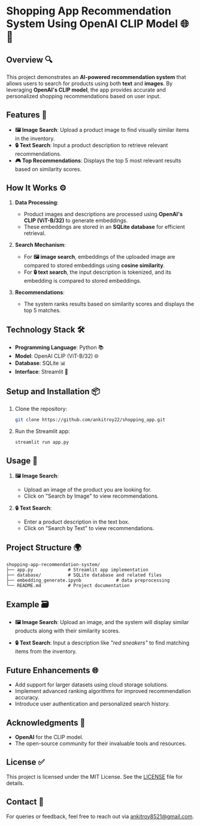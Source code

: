 # Shopping App Recommendation System Using OpenAI CLIP Model 🌐🚀

## Overview 🔍
This project demonstrates an **AI-powered recommendation system** that allows users to search for products using both **text** and **images**. By leveraging **OpenAI's CLIP model**, the app provides accurate and personalized shopping recommendations based on user input.

## Features 🌟
- **🖼 Image Search**: Upload a product image to find visually similar items in the inventory.
- **🔒 Text Search**: Input a product description to retrieve relevant recommendations.
- **🎮 Top Recommendations**: Displays the top 5 most relevant results based on similarity scores.

## How It Works ⚙️
1. **Data Processing**: 
   - Product images and descriptions are processed using **OpenAI's CLIP (ViT-B/32)** to generate embeddings.
   - These embeddings are stored in an **SQLite database** for efficient retrieval.

2. **Search Mechanism**:
   - For **🖼 image search**, embeddings of the uploaded image are compared to stored embeddings using **cosine similarity**.
   - For **🔒 text search**, the input description is tokenized, and its embedding is compared to stored embeddings.

3. **Recommendations**:
   - The system ranks results based on similarity scores and displays the top 5 matches.

## Technology Stack 🛠️
- **Programming Language**: Python 📚
- **Model**: OpenAI CLIP (ViT-B/32) 🌐
- **Database**: SQLite 📊
- **Interface**: Streamlit 🔄

## Setup and Installation 📦
1. Clone the repository:
   ```bash
   git clone https://github.com/ankitroy22/shopping_app.git
   ```

2. Run the Streamlit app:
   ```bash
   streamlit run app.py
   ```

## Usage 🙋
1. **🖼 Image Search**:
   - Upload an image of the product you are looking for.
   - Click on "Search by Image" to view recommendations.

2. **🔒 Text Search**:
   - Enter a product description in the text box.
   - Click on "Search by Text" to view recommendations.

## Project Structure 🌍
```
shopping-app-recommendation-system/
├── app.py             # Streamlit app implementation
├── database/          # SQLite database and related files
├── embedding_generate.ipynb             # data preprocessing
└── README.md          # Project documentation
```

## Example 🗃
- **🖼 Image Search**:
  Upload an image, and the system will display similar products along with their similarity scores.

- **🔒 Text Search**:
  Input a description like *"red sneakers"* to find matching items from the inventory.

## Future Enhancements 🌐
- Add support for larger datasets using cloud storage solutions.
- Implement advanced ranking algorithms for improved recommendation accuracy.
- Introduce user authentication and personalized search history.

## Acknowledgments 🙏
- **OpenAI** for the CLIP model.
- The open-source community for their invaluable tools and resources.

## License ✅
This project is licensed under the MIT License. See the [LICENSE](LICENSE) file for details.

## Contact 📧
For queries or feedback, feel free to reach out via [ankitroy8521@gmail.com](mailto:ankitroy8521@gmail.com).
